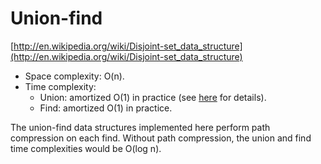 # Union-find

[http://en.wikipedia.org/wiki/Disjoint-set_data_structure](http://en.wikipedia.org/wiki/Disjoint-set_data_structure)

* Space complexity: O(n).
* Time complexity:
    * Union: amortized O(1) in practice (see [here](http://en.wikipedia.org/wiki/Disjoint-set_data_structure#Disjoint-set_forests) for details).
    * Find: amortized O(1) in practice.

The union-find data structures implemented here perform path compression on each find. Without path compression, the union and find time complexities would be O(log n).
